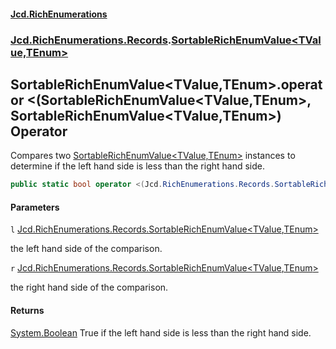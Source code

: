 #### [Jcd.RichEnumerations](index.md 'index')
### [Jcd.RichEnumerations.Records](Jcd.RichEnumerations.Records.md 'Jcd.RichEnumerations.Records').[SortableRichEnumValue&lt;TValue,TEnum&gt;](SortableRichEnumValue_TValue,TEnum_.md 'Jcd.RichEnumerations.Records.SortableRichEnumValue<TValue,TEnum>')

## SortableRichEnumValue<TValue,TEnum>.operator <(SortableRichEnumValue<TValue,TEnum>, SortableRichEnumValue<TValue,TEnum>) Operator

Compares two [SortableRichEnumValue&lt;TValue,TEnum&gt;](SortableRichEnumValue_TValue,TEnum_.md 'Jcd.RichEnumerations.Records.SortableRichEnumValue<TValue,TEnum>') instances to determine if the left hand side is less
than
the right hand side.

```csharp
public static bool operator <(Jcd.RichEnumerations.Records.SortableRichEnumValue<TValue,TEnum>? l, Jcd.RichEnumerations.Records.SortableRichEnumValue<TValue,TEnum>? r);
```
#### Parameters

<a name='Jcd.RichEnumerations.Records.SortableRichEnumValue_TValue,TEnum_.op_LessThan(Jcd.RichEnumerations.Records.SortableRichEnumValue_TValue,TEnum_,Jcd.RichEnumerations.Records.SortableRichEnumValue_TValue,TEnum_).l'></a>

`l` [Jcd.RichEnumerations.Records.SortableRichEnumValue&lt;](SortableRichEnumValue_TValue,TEnum_.md 'Jcd.RichEnumerations.Records.SortableRichEnumValue<TValue,TEnum>')[TValue](SortableRichEnumValue_TValue,TEnum_.md#Jcd.RichEnumerations.Records.SortableRichEnumValue_TValue,TEnum_.TValue 'Jcd.RichEnumerations.Records.SortableRichEnumValue<TValue,TEnum>.TValue')[,](SortableRichEnumValue_TValue,TEnum_.md 'Jcd.RichEnumerations.Records.SortableRichEnumValue<TValue,TEnum>')[TEnum](SortableRichEnumValue_TValue,TEnum_.md#Jcd.RichEnumerations.Records.SortableRichEnumValue_TValue,TEnum_.TEnum 'Jcd.RichEnumerations.Records.SortableRichEnumValue<TValue,TEnum>.TEnum')[&gt;](SortableRichEnumValue_TValue,TEnum_.md 'Jcd.RichEnumerations.Records.SortableRichEnumValue<TValue,TEnum>')

the left hand side of the comparison.

<a name='Jcd.RichEnumerations.Records.SortableRichEnumValue_TValue,TEnum_.op_LessThan(Jcd.RichEnumerations.Records.SortableRichEnumValue_TValue,TEnum_,Jcd.RichEnumerations.Records.SortableRichEnumValue_TValue,TEnum_).r'></a>

`r` [Jcd.RichEnumerations.Records.SortableRichEnumValue&lt;](SortableRichEnumValue_TValue,TEnum_.md 'Jcd.RichEnumerations.Records.SortableRichEnumValue<TValue,TEnum>')[TValue](SortableRichEnumValue_TValue,TEnum_.md#Jcd.RichEnumerations.Records.SortableRichEnumValue_TValue,TEnum_.TValue 'Jcd.RichEnumerations.Records.SortableRichEnumValue<TValue,TEnum>.TValue')[,](SortableRichEnumValue_TValue,TEnum_.md 'Jcd.RichEnumerations.Records.SortableRichEnumValue<TValue,TEnum>')[TEnum](SortableRichEnumValue_TValue,TEnum_.md#Jcd.RichEnumerations.Records.SortableRichEnumValue_TValue,TEnum_.TEnum 'Jcd.RichEnumerations.Records.SortableRichEnumValue<TValue,TEnum>.TEnum')[&gt;](SortableRichEnumValue_TValue,TEnum_.md 'Jcd.RichEnumerations.Records.SortableRichEnumValue<TValue,TEnum>')

the right hand side of the comparison.

#### Returns

[System.Boolean](https://docs.microsoft.com/en-us/dotnet/api/System.Boolean 'System.Boolean')
True if the left hand side is less than the right hand side.